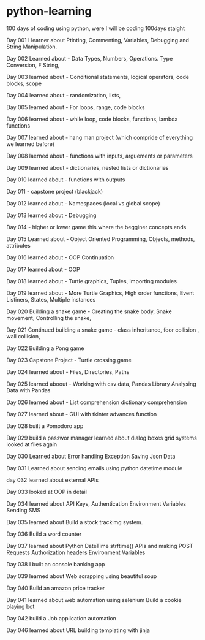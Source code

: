 # python-learning
100 days of coding using python, were I will be coding 100days staight

Day 001
I learner about 
    Ptinting, 
    Commenting, 
    Variables, 
    Debugging and 
    String Manipulation.


Day 002
Learned about -
    Data Types,
    Numbers,
    Operations.
    Type Conversion,
    F String,

Day 003
learned about - 
    Conditional statements,
    logical operators,
    code blocks,
    scope


Day 004 
learned about - 
    randomization,
    lists,

Day 005
learned about - 
    For loops,
    range,
    code blocks

Day 006
learned about - 
    while loop,
    code blocks,
    functions, 
    lambda functions

Day 007 
learned about -
    hang man project (which compride of everything we learned before)

Day 008
laerned about - 
    functions with inputs,
    arguements or parameters


Day 009
learned about - 
    dictionaries,
    nested lists or dictionaries

Day 010
learned about - 
    functions with outputs


Day  011 - capstone project (blackjack)

Day 012 
learned about - 
    Namespaces (local vs global scope)

Day 013 
learned about - 
    Debugging

Day 014  - higher or lower game 
    this where the begginer concepts ends

Day 015 
Learned about -
    Object Oriented Programming,
        Objects,
        methods,
        attributes

Day 016 
learned about - 
    OOP Continuation

Day 017 
learned about -
    OOP 

Day 018 
learned about - 
    Turtle graphics,
    Tuples,
    Importing modules


Day 019
learned about - 
    More Turtle Graphics,
    High order functions,
    Event Listiners,
    States,
    Multiple instances

Day 020 
Building a snake game - 
    Creating the snake body,
    Snake movement,
    Controlling the snake,



Day 021
Continued building a snake game - 
    class inheritance,
    foor collision ,
    wall collision,


Day 022
Building a Pong game

Day 023
Capstone Project - Turtle crossing game

Day 024 
learned about -
    Files,
    Directories,
    Paths


Day 025 
learned aboout - 
    Working with csv data,
    Pandas Library
    Analysing Data with Pandas

Day 026
learned about -
    List comprehension
    dictionary comprehension

Day 027 
learned about - 
    GUI with tkinter
    advances function 
    

Day 028
built a Pomodoro app

Day 029
build a passwor manager
    learned about 
        dialog boxes
        grid systems
        looked at files again


Day 030
Learned about 
    Error handling
    Exception
    Saving Json Data


Day 031
Learned about
    sending emails using python
    datetime module

day 032
learned about
    external APIs


Day 033 
looked at 
    OOP in detail


Day 034
learned about 
    API Keys,
    Authentication
    Environment Variables
    Sending SMS


Day 035 
learned about
    Build a stock trackimg system.


Day 036
Build  a word counter 

Day 037
learned about 
    Python DateTime strftime()
    APIs and making POST Requests
    Authorization headers
    Environment Variables


Day 038
I built an console banking app

Day 039
learned about 
    Web scrapping using beautiful soup

Day 040
Build an amazon price tracker 

Day 041 
learned about 
    web automation using selenium
    Build a cookie playing bot


Day 042
build a 
    Job application automation


Day 046
learned about
    URL building
    templating with jinja



    